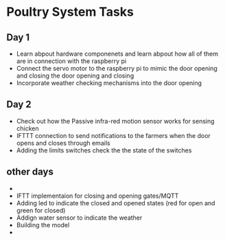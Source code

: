 # Poultry System Tasks
## Day 1
- Learn abpout hardware componenets and learn abpout how all of them are in connection with the raspberry pi
- Connect the servo motor to the raspberry pi to mimic the door opening and closing the door opening and closing
- Incorporate weather checking mechanisms into the door opening

## Day 2
- Check out how the Passive infra-red motion sensor works for sensing chicken
- IFTTT connection to send notifications to the farmers when the door opens and closes through emails
- Adding the limits switches check the the state of the switches

## other days
- 
- IFTT implementaion for closing and opening gates/MQTT
- Adding led to indicate the closed and opened states (red for open and green for closed)
- Addign water sensor to indicate the weather
- Building the model
- 
